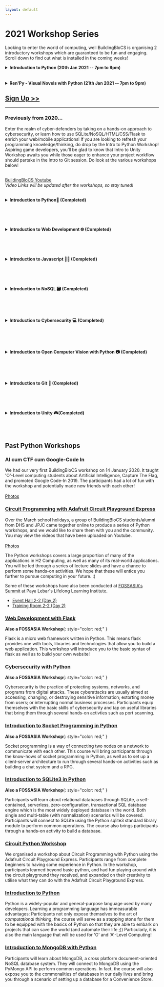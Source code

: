 ```yaml
---
layout: default
---
```


# 2021 Workshop Series

Looking to enter the world of computing, well BuildingBloCS is organising 2 introductory workshops which are guaranteed to be fun and engaging. Scroll down to find out what is installed in the coming weeks!

<div>
<details>
  <summary><strong>Introduction to Python (20th Jan 2021 -- 7pm to 9pm)</strong></summary>
<br>
Python is a widely used, high level programming language, which means that it is easy to get started on. <br><br> In this workshop, you will be learning about the fundamental skills of python, such as syntax, lists and functions.
<br><br><br>
  <strong>Prerequisites:</strong> Nothing much other than a desire to learn!

</details>
<br><br>
<details>
  <summary><strong>Ren'Py - Visual Novels with Python (21th Jan 2021 -- 7pm to 9pm)</strong></summary>
<br>
This workshop teaches the basics of renpy, a visual novel engine that makes use of python and basic computing skills. <br><br> Computational programming will be taught, along with some foundational skills of python to help students be imaginative and more comfortable with coding in a creative way. <br><br> Do try to install the Ren'Py software before the event @ [https://www.renpy.org/latest.html] (https://www.renpy.org/latest.html)
<br><br>
  <strong>Prerequisites:</strong> Working computer and Ren'Py software installed on it

</details>
</div>

## [Sign Up >>](https://eventyay.com/e/df1afe8f)

---

### Previously from 2020...

Enter the realm of cyber-defenders by taking on a hands-on approach to cybersecurity, or learn how to use SQLite/NoSQL/HTML/CSS/Flask to enrich your web/mobile applications! If you are looking to refresh your programming knowledge/thinking, do drop by the Intro to Python Workshop! Aspiring game developers, you’ll be glad to know that Intro to Unity Workshop awaits you while those eager to enhance your project workflow should partake in the Intro to Git session. Do look at the various workshops below!

<br><a class="btn" href="https://www.youtube.com/channel/UCWQmrxGbwU4jFBCJf7rPoFQ">BuildingBloCS Youtube</a>
<br><i>Video Links will be updated after the workshops, so stay tuned!</i><br><br>

<div>
<details>
<summary><strong>Introduction to Python🐍 (Completed)</strong></summary><br>

By the end of the workshop, participants would learn <br />

<ul>
  <li>The basics of python</li>
  <li>If statements, lists, loops</li>
  <li>Create some simple programs (e.g. mark to grade converter/calculator) </li>
</ul>

<br><br><strong>Prerequisites:</strong> Nothing much other than a desire to learn!<br><br>

</details><br><br>

<br><details>

<summary><strong>Introduction to Web Development 🌐 (Completed)</strong></summary><br>
<img src="https://yogendra.me/2017/07/20/migration-mania/html-js-css.png" style="width:130px;">
<br><strong>Learning to build a efficient web application quickly is increasingly important. This workshop (and more) will equip you with the skills and tools to build your own web application. Here are some of the tools you will learn!</strong><br><br>
  
<strong>Timing for 17 May: 1400-1600</strong><br><br>

Flask is used as a web-framework. This will form the basis for the web-application.<br><br>Participants will also learn about the basics of HTML (Markup Language for the Web) and CSS (Casacading Style Sheets for nice designs), along with other frameworks to improve their website's user interface and experience.<br><br>
SQL forms an important part in our applications, by helping to store a variety of user data!<br>
Participants will explore the concepts of:

- normalized databases
- simple sql queries
- various sql technologies and their pros and cons

<br><br><strong>Prerequisites:</strong> Basic Knowledge of Python (Intro to Python Workshop)<br><br>

</details><br><br>

<br><details>

<summary><strong>Introduction to Javascript 🏃‍♀️ (Completed)</strong></summary><br>

JavaScript is an extremely popular programming language used primarily by Web
browsers to create a dynamic and interactive experience for the user.
Most of the functions and applications that make the Internet
indispensable to modern life are coded in some form of JavaScript.
<br><br>
At the end of the course, participants will be able to create a simple <strong>discord bot
that tells you the time using nodejs</strong><br/><br/>

</details><br><br>

<br><details>

<summary><strong>Introduction to NoSQL 🗃 (Completed)</strong></summary><br>

<strong>Timing: 1700-1900</strong><br><br>

After learning SQL, why not learn NoSQL? NoSQL databases (aka "not only SQL") are non tabular, and store data differently than relational tables (aka SQL). <br>
NoSQL databases come in a variety of types based on their data model. The main types are document, key-value, wide-column, and graph. They provide flexible schemas and scale easily with large amounts of data and high user loads.

<br><br><strong>Prerequisites:</strong> Basic Knowledge of Python (Intro to Python Workshop), Github account<br/><br/>

</details><br><br>

<br><details>

<summary><strong>Introduction to Cybersecurity 💻 (Completed)</strong></summary><br>

<strong>Timing: 1000-1200</strong><br><br>

Cyberattacks are increasingly becoming more common, while our reliance on digital systems has increased significantly. A sound understanding of cybersecurity principles would thus go a long way in helping to ensure one stays cyber secure.<br>

In this course, we will be embarking on a Capture-the-Flag style competition where participants will go through some Basic Web/ Forensics/ Cryptography Concepts.

<br><br><strong>Prerequisites:</strong> Basic Knowledge of Python would be helpful (Intro to Python Workshop)<br><br>

</details><br><br>

<br><details>

<summary><strong>Introduction to Open Computer Vision with Python 📷 (Completed)</strong></summary><br>
<img src="https://user-images.githubusercontent.com/47784720/80275797-349dab80-8716-11ea-8b11-ce656342ae73.png" alt="EdgeDunmanHigh" style="max-width:90%;"/>
<br><strong>Part 1 (Timing: 1000-1200)</strong><br>
Open CV is a powerful library used to analyse images and videos! Equip 
youselves with the knowledge about the various Open CV features. In Part 1,
we will be introducing the fundamentals of opencv, starting with Trackbars and
Histograms (both static and video analysis)

<br><br><strong>Part 2 (Timing: 1000-1200)</strong><br>
In Part 2, We will be learning how to make use of the slider trackbars to isolate
certain colors of an image. We will also explore the math behind Canny Edge
Detection. Participants will also get to embark on a future project!

<br><br><strong>Prerequisites:</strong> Basic Knowledge of Python (Intro to Python Workshop)<br><br>\

</details><br><br>

<br><details>

<summary><strong>Introduction to Git 🌲 (Completed)</strong></summary><br>
<strong>Timing: 1500-1630</strong><br><br>
  
Open source development is increasingly prevalent in software development, powering many devices that we use daily. Originally developed for the managing the Linux Operating System, Git is an extremely powerful tool for managing computing projects.<br><br>
Participants will learn what Git is and how it is different from GitHub, what programmers can use Git for, learn to perform basic operations (commit, pull etc) using a Git GUI Client, perform simple collaborative operations (merge, forking) and understand the use of pull requests in working on public open source projects
  
<br><br><strong>Prerequisites:</strong> A little knowledge of terminal/Command Prompt commands would be helpful but not essential<br><br>
</details><br><br>

<br><details>

<summary><strong>Introduction to Unity 🎮(Completed)</strong></summary><br>

<strong>Timing: 1000-1200</strong><br><br>

Participants will be introduced to the the Game Loop, 2D Space, Collision detection, and make a simple game involving moving the player character.

<br><br><strong>Prerequisites:</strong> Knowledge of C# programming would be useful, but not required.
As for programming knowledge, its mainly going to be variables:<br><br>

<pre class="line-numbers">
  <code class="language-aspnet">
Vector3 direction = new Vector3(1,1,1);
  </code>
</pre>

and if else statements:<br>

<pre class="line-numbers">
  <code class="language-aspnet">
if (Input.GetButtonDown('Jump')){
  transform.translate(direction);
}
  </code>
</pre><br><br>
</details><br>
</div><br><br>

## Past Python Workshops

### AI cum CTF cum Google-Code In

We had our very first BuildingBloCS workshop on 14 January 2020. It taught 'O'-Level computing students about Artificial Intelligence, Capture The Flag, and promoted Google Code-In 2019. The participants had a lot of fun with the workshop and potentially made new friends with each other! <br><br>
<a class="btn" href="https://photos.app.goo.gl/ToVkPLV3zoNLuNqy8">Photos</a>

### [Circuit Programming with Adafruit Circuit Playground Express](https://youtu.be/DsDeCd6VNj0)

Over the March school holidays, a group of BuildingBloCS students/alumni from DHS and JPJC came together online to produce a series of Python workshops, and we would like to share them with you and the community. You may view the videos that have been uploaded on Youtube.<br><br>
<a class="btn" href="https://photos.app.goo.gl/HWpBV3mRVwjM55ez5">Photos</a>

The Python workshops covers a large proportion of many of the applications in H2 Computing, as well as many of its real-world applications. You will be led through a series of lecture slides and have a chance to perform some hands-on activities. We hope that these will entice you further to pursue computing in your future. :)

Some of these workshops have also been conducted at [FOSSASIA's Summit](https://summit.fossasia.org/) at Paya Lebar's Lifelong Learning Institute.

- [Event Hall 2-2 (Day 2)](https://youtu.be/7eAAivicPmk)
- [Training Room 2-2 (Day 2)](https://youtu.be/CMJZ6SZIaRs)

### [Web Development with Flask](https://youtu.be/074b8o15Vnc)

**Also a FOSSASIA Workshop**{: style="color: red;" }

Flask is a micro web framework written in Python. This means flask provides one with tools, libraries and technologies that allow you to build a web application. This workshop will introduce you to the basic syntax of flask as well as to build your own website!

### [Cybersecurity with Python](https://youtu.be/P5ti4jgk7eQ)

**Also a FOSSASIA Workshop**{: style="color: red;" }

Cybersecurity is the practice of protecting systems, networks, and programs from digital attacks. These cyberattacks are usually aimed at accessing, changing, or destroying sensitive information; extorting money from users; or interrupting normal business processes. Participants equip themselves with the basic skills of cybersecurity and tap on useful libraries that bring them through several hands-on activties such as port scanning.

### [Introduction to Socket Programming in Python](https://youtu.be/T248IPVosR4)

**Also a FOSSASIA Workshop**{: style="color: red;" }

Socket programming is a way of connecting two nodes on a network to communicate with each other. This course will bring participants through the know-hows of socket programming in Python, as well as to set up a client-server architecture to run through several hands-on activities such as building a chat system and a RPG.

### [Introduction to SQLite3 in Python]()

**Also a FOSSASIA Workshop**{: style="color: red;" }

Participants will learn about relational databases through SQLite, a self-contained, serverless, zero-configuration, transactional SQL database engine which is the most widely deployed database in the world. Both single and multi-table (with normalization) scenarios will be covered. Participants will connect to SQLite using the Python sqlite3 standard library module to perform common operations. The course also brings participants through a hands-on activity to build a database.

### [Circuit Python Workshop](https://youtu.be/DsDeCd6VNj0)

We organised a workshop about Circuit Programming with Python using the Adafruit Circuit Playground Express. Participants range from complete beginners to having some experience in Python. In the workshop, participants learned beyond basic python, and had fun playing around with the circuit playground they received, and expanded on their creativity to utilise what they can do with the Adafruit Circuit Playground Express.

### [Introduction to Python](https://youtu.be/Ms0BERdaIeI)

Python is a widely-popular and general-purpose language used by many developers. Learning a programming language has immeasurable advantages: Participants not only expose themselves to the art of _computational thinking_, the course will serve as a stepping stone for them to be equipped with the basics of Python so that they are able to embark on projects that can save the world (and automate their life ;)) Particularly, it is also the main language that will be used for 'O' and 'A'-Level Computing!

### [Introduction to MongoDB with Python](https://youtu.be/Gs3zYwtDXEw)

Participants will learn about MongoDB, a cross platform document-oriented NoSQL database system. They will connect to MongoDB using the PyMongo API to perform common operations. In fact, the course will also expose you to the commonalities of databases in our daily lives and bring you through a scenario of setting up a database for a Convenience Store.
